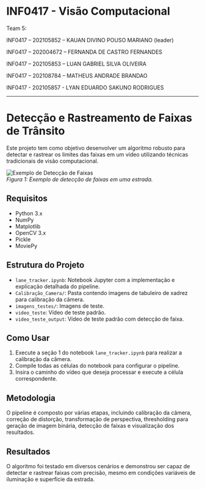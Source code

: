 # INF0417 - Visão Computacional

Team 5:

INF0417 – 202105852 – KAUAN DIVINO POUSO MARIANO (leader)

INF0417 – 202004672 – FERNANDA DE CASTRO FERNANDES

INF0417 – 202105853 – LUAN GABRIEL SILVA OLIVEIRA

INF0417 – 202108784 – MATHEUS ANDRADE BRANDAO

INF0417 - 202105857 - LYAN EDUARDO SAKUNO RODRIGUES

---

# Detecção e Rastreamento de Faixas de Trânsito

Este projeto tem como objetivo desenvolver um algoritmo robusto para detectar e rastrear os limites das faixas em um vídeo utilizando técnicas tradicionais de visão computacional.

![Exemplo de Detecção de Faixas](./readme_images/example_image.jpg)  
*Figura 1: Exemplo de detecção de faixas em uma estrada.*

## Requisitos

- Python 3.x
- NumPy
- Matplotlib
- OpenCV 3.x
- Pickle
- MoviePy

## Estrutura do Projeto

- `lane_tracker.ipynb`: Notebook Jupyter com a implementação e explicação detalhada do pipeline.
- `Calibração_Camera/`: Pasta contendo imagens de tabuleiro de xadrez para calibração da câmera.
- `imagens_testes/`: Imagens de teste.
-  `video_teste`: Vídeo de teste padrão.
- `video_teste_output`: Vídeo de teste padrão com detecção de faixa.

## Como Usar

1. Execute a seção 1 do notebook `lane_tracker.ipynb` para realizar a calibração da câmera.
2. Compile todas as células do notebook para configurar o pipeline.
3. Insira o caminho do vídeo que deseja processar e execute a célula correspondente.

## Metodologia

O pipeline é composto por várias etapas, incluindo calibração da câmera, correção de distorção, transformação de perspectiva, thresholding para geração de imagem binária, detecção de faixas e visualização dos resultados.

## Resultados

O algoritmo foi testado em diversos cenários e demonstrou ser capaz de detectar e rastrear faixas com precisão, mesmo em condições variáveis de iluminação e superfície da estrada.
